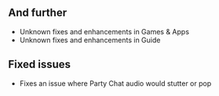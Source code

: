 ## And further
- Unknown fixes and enhancements in Games & Apps
- Unknown fixes and enhancements in Guide

## Fixed issues
- Fixes an issue where Party Chat audio would stutter or pop